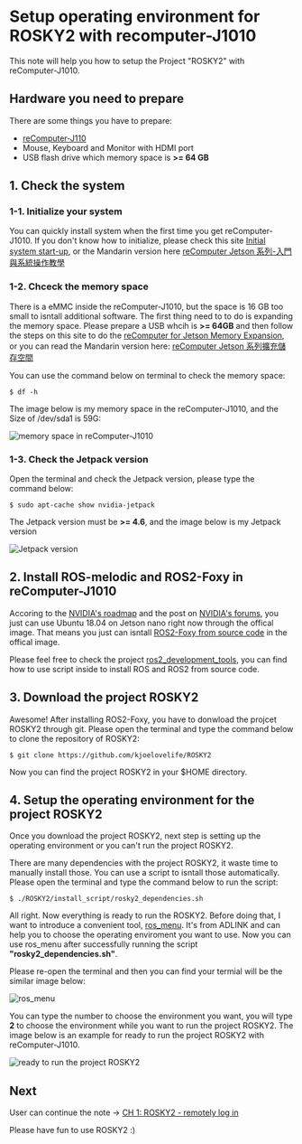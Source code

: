 # Setup operating environment for ROSKY2 with recomputer-J1010
This note will help you how to setup the Project "ROSKY2" with reComputer-J1010.

## Hardware you need to prepare
There are some things you have to prepare:
- [reComputer-J110](https://www.icshop.com.tw/product-page.php?28703)
- Mouse, Keyboard and Monitor with HDMI port
- USB flash drive which memory space is **>= 64 GB**



## 1. Check the system 
### 1-1. Initialize your system
You can quickly install system when the first time you get reComputer-J1010. If you don't know how to initialize, please check this site [Initial system start-up](https://wiki.seeedstudio.com/reComputer_getting_started/#initial-system-start-up), or the Mandarin version here [reComputer Jetson 系列-入門與系統操作教學](https://www.circuspi.com/index.php/2022/07/05/recomputer-jetson-operating-system/)

### 1-2. Chceck the memory space
There is a eMMC inside the reComputer-J1010, but the space is 16 GB too small to isntall additional software.
The first thing need to to do is expanding the memory space. Please prepare a USB whcih is **>= 64GB** and then follow the steps on this site to do the [reComputer for Jetson Memory Expansion](https://wiki.seeedstudio.com/reComputer_Jetson_Memory_Expansion/), or you can read the Mandarin version here: [reComputer Jetson 系列擴充儲存空間](https://www.circuspi.com/index.php/2022/07/07/recomputer-jetson-storage/)

You can use the command below on terminal to check the memory space:
```bash=
$ df -h
```

The image below is my memory space in the reComputer-J1010, and the Size of /dev/sda1 is 59G:

![memory space in reComputer-J1010](https://i.imgur.com/zzoeXui.png)


### 1-3. Check the Jetpack version
Open the terminal and check the Jetpack version, please type the command below:
```bash=
$ sudo apt-cache show nvidia-jetpack
```
The Jetpack version must be **>= 4.6**, and the image below is my Jetpack version


![Jetpack version](https://i.imgur.com/iQ9qCSy.png)

## 2. Install ROS-melodic and ROS2-Foxy in reComputer-J1010
Accoring to the [NVIDIA's roadmap](https://developer.nvidia.com/embedded/develop/roadmap) and the post on  [NVIDIA's forums](https://forums.developer.nvidia.com/t/jetson-software-roadmap-for-2h-2021-and-2022/177724), you just can use Ubuntu 18.04 on Jetson nano right now through the offical image. That means you just can isntall [ROS2-Foxy from source code](https://docs.ros.org/en/foxy/Installation/Alternatives/Ubuntu-Development-Setup.html) in the offical image.


Please feel free to check the project [ros2_development_tools](https://github.com/kjoelovelife/ros2_development_tools), you can find how to use script inside to install ROS and ROS2 from source code. 


## 3. Download the project ROSKY2
Awesome! After installing ROS2-Foxy, you have to donwload the projcet ROSKY2 through git. Please open the terminal and type the command below to clone the repository of ROSKY2:
```bash=
$ git clone https://github.com/kjoelovelife/ROSKY2
```

Now you can find the project ROSKY2 in your $HOME directory.


## 4. Setup the operating environment for the project ROSKY2 
Once you download the project ROSKY2, next step is setting up the operating environment or you can't run the project ROSKY2.

There are many dependencies with the project ROSKY2, it waste time to manually install those. You can use a script to isntall those automatically. Please open the terminal and type the command below to run the script:
```bash=
$ ./ROSKY2/install_script/rosky2_dependencies.sh
```
All right. Now everything is ready to run the ROSKY2. Before doing that, I want to introduce a convenient tool, [ros_menu](https://github.com/Adlink-ROS/ros_menu). It's from ADLINK and can help you to choose the operating enviroment you want to use. Now you can use ros_menu after successfully running the script **"rosky2_dependencies.sh"**.

Please re-open the terminal and then you can find your termial will be the similar image below:

![ros_menu](https://i.imgur.com/Wwql4dL.png)

You can type the number to choose the environment you want, you will type **2** to choose the environment while you want to run the project ROSKY2.
The image below is an example for ready to run the project ROSKY2 with reComputer-J1010.

![ready to run the project ROSKY2](https://i.imgur.com/5ET2MjU.png)

## Next

User can continue the note -> [CH 1: ROSKY2 - remotely log in](1_remotely_log_in.md)

Please have fun to use ROSKY2 :)